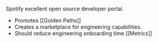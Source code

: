 Spotify excellent open source developer portal.

- Promotes [[Golden Paths]]
- Creates a marketplace for engineering capabilities.
- Should reduce engineering onboarding time [[Metrics]]